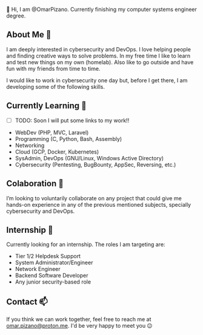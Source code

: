 👋 Hi, I am @OmarPizano. Currently finishing my computer systems engineer degree.

## About Me 🤵

I am deeply interested in cybersecurity and DevOps. I love helping people and 
finding creative ways to solve problems. In my free time I like to learn and test
new things on my own (homelab). Also like to go outside and have fun with my friends
from time to time.

I would like to work in cybersecurity one day but, before I get there, I am developing
some of the following skills.

## Currently Learning 🤺

- [ ] TODO: Soon I will put some links to my work!!

- WebDev (PHP, MVC, Laravel)
- Programming (C, Python, Bash, Assembly)
- Networking
- Cloud (GCP, Docker, Kubernetes)
- SysAdmin, DevOps (GNU/Linux, Windows Active Directory)
- Cybersecurity (Pentesting, BugBounty, AppSec, Reversing, etc.)

## Colaboration 💞

I’m looking to voluntarily collaborate on any project that could give me hands-on 
experience in any of the previous mentioned subjects, specially cybersecurity and
DevOps.

## Internship 💼

Currently looking for an internship. The roles I am targeting are:
- Tier 1/2 Helpdesk Support
- System Administrator/Engineer
- Network Engineer
- Backend Software Developer
- Any junior security-based role

## Contact 📫 

If you think we can work together, feel free to reach me at omar.pizano@proton.me. I'd be very happy to meet you 😉



<!---
OmarPizano/OmarPizano is a ✨ special ✨ repository because its `README.md` (this file) appears on your GitHub profile.
You can click the Preview link to take a look at your changes.
--->
